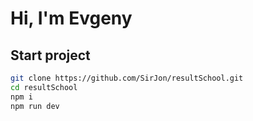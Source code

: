 # Hi, I'm Evgeny

## Start project

```sh
git clone https://github.com/SirJon/resultSchool.git
cd resultSchool
npm i
npm run dev
```